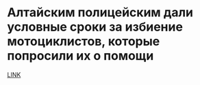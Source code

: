 # Алтайским полицейским дали условные сроки за избиение мотоциклистов, которые попросили их о помощи



[LINK](https://varlamov.ru/3610984.html)